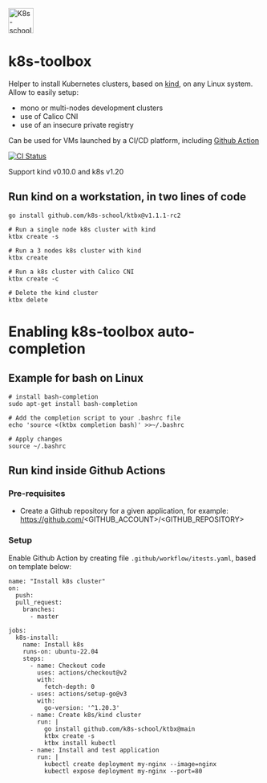 [<img src="http://k8s-school.fr/images/logo.svg" alt="K8s-school Logo, expertise et formation Kubernetes" height="50" />](https://k8s-school.fr)

# k8s-toolbox

Helper to install Kubernetes clusters, based on [kind], on any Linux system. Allow to easily setup:
- mono or multi-nodes development clusters
- use of Calico CNI
- use of an insecure private registry

Can be used for VMs launched by a  CI/CD platform, including [Github Action](https://github.com/k8s-school/k8s-toolbox/actions?query=workflow%3A"CI")

[![CI Status](https://github.com/k8s-school/ktbx/workflows/CI/badge.svg?branch=main)](https://github.com/k8s-school/ktbx/actions?query=workflow%3A"CI")

Support kind v0.10.0 and k8s v1.20

## Run kind on a workstation, in two lines of code

```shell
go install github.com/k8s-school/ktbx@v1.1.1-rc2

# Run a single node k8s cluster with kind
ktbx create -s

# Run a 3 nodes k8s cluster with kind
ktbx create

# Run a k8s cluster with Calico CNI
ktbx create -c

# Delete the kind cluster
ktbx delete

```

# Enabling k8s-toolbox auto-completion

## Example for bash on Linux

```shell
# install bash-completion
sudo apt-get install bash-completion

# Add the completion script to your .bashrc file
echo 'source <(ktbx completion bash)' >>~/.bashrc

# Apply changes
source ~/.bashrc
```

## Run kind inside Github Actions

### Pre-requisites

* Create a Github repository for a given application, for example: https://github.com/<GITHUB_ACCOUNT>/<GITHUB_REPOSITORY>

### Setup

Enable Github Action by creating file `.github/workflow/itests.yaml`, based on template below:
```
name: "Install k8s cluster"
on:
  push:
  pull_request:
    branches:
      - master

jobs:
  k8s-install:
    name: Install k8s
    runs-on: ubuntu-22.04
    steps:
      - name: Checkout code
        uses: actions/checkout@v2
        with:
          fetch-depth: 0
      - uses: actions/setup-go@v3
        with:
          go-version: '^1.20.3'
      - name: Create k8s/kind cluster
        run: |
          go install github.com/k8s-school/ktbx@main
          ktbx create -s
          ktbx install kubectl
      - name: Install and test application
        run: |
          kubectl create deployment my-nginx --image=nginx
          kubectl expose deployment my-nginx --port=80
```

[kind]:https://github.com/kubernetes-sigs/kind
